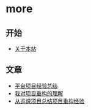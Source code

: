 # more

## 开始

- [关于本站](overview/index.mdx)

## 文章

- [平台项目经验总结](post/platform_project_sum/index.mdx)
- [我对项目重构的理解](post/rechore_project/index.mdx)
- [从巡课项目总结项目重构经验](post/patrol_project/index.mdx)
